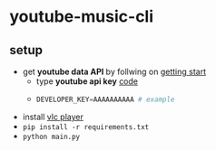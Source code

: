 # youtube-music-cli

## setup

- get **youtube data API** by follwing on [getting start](https://developers.google.com/youtube/v3/getting-started)
  - type **youtube api key**  [code](https://github.com/sammiee5311/youtube-music-cli/blob/d19dbffe6c1f05aad16c8170c6eb99ee034d5239/config/.env#L1)
  - ``` python
    DEVELOPER_KEY=AAAAAAAAAA # example
    ```
- install [vlc player](https://www.videolan.org/)
- `pip install -r requirements.txt`
- `python main.py`
